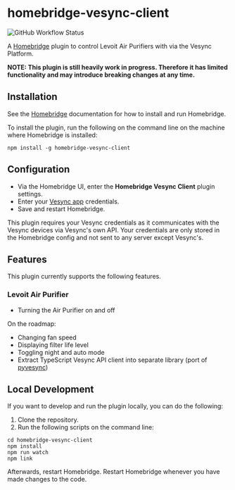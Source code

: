 # homebridge-vesync-client

![GitHub Workflow Status](https://img.shields.io/github/workflow/status/Kwintenvdb/homebridge-vesync-client/Build)

A [Homebridge](https://github.com/homebridge/homebridge) plugin to control Levoit Air Purifiers with via the Vesync Platform.

**NOTE: This plugin is still heavily work in progress. Therefore it has limited functionality and may introduce breaking changes at any time.**

## Installation

See the [Homebridge](https://github.com/homebridge/homebridge) documentation for how to install and run Homebridge.

To install the plugin, run the following on the command line on the machine where Homebridge is installed:

```
npm install -g homebridge-vesync-client
```

## Configuration

* Via the Homebridge UI, enter the **Homebridge Vesync Client** plugin settings.
* Enter your [Vesync app](https://www.vesync.com/app) credentials.
* Save and restart Homebridge.

This plugin requires your Vesync credentials as it communicates with the Vesync devices via Vesync's own API. Your credentials are only stored in the Homebridge config and not sent to any server except Vesync's.

## Features

This plugin currently supports the following features.

### Levoit Air Purifier

* Turning the Air Purifier on and off

On the roadmap:

* Changing fan speed
* Displaying filter life level
* Toggling night and auto mode
* Extract TypeScript Vesync API client into separate library (port of [pyvesync](https://github.com/webdjoe/pyvesync))

## Local Development

If you want to develop and run the plugin locally, you can do the following:

1. Clone the repository.
1. Run the following scripts on the command line:

```
cd homebridge-vesync-client
npm install
npm run watch
npm link
```

Afterwards, restart Homebridge. Restart Homebridge whenever you have made changes to the code.
